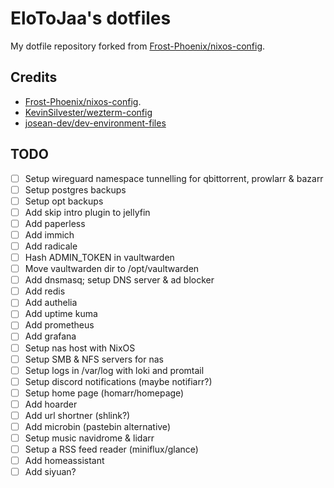 # EloToJaa's dotfiles

My dotfile repository forked from [Frost-Phoenix/nixos-config](https://github.com/Frost-Phoenix/nixos-config/).

## Credits

- [Frost-Phoenix/nixos-config](https://github.com/Frost-Phoenix/nixos-config).
- [KevinSilvester/wezterm-config](https://github.com/KevinSilvester/wezterm-config)
- [josean-dev/dev-environment-files](https://github.com/josean-dev/dev-environment-files/tree/main/.config/nvim)

## TODO

- [ ] Setup wireguard namespace tunnelling for qbittorrent, prowlarr & bazarr
- [ ] Setup postgres backups
- [ ] Setup opt backups
- [ ] Add skip intro plugin to jellyfin
- [ ] Add paperless
- [ ] Add immich
- [ ] Add radicale
- [ ] Hash ADMIN_TOKEN in vaultwarden
- [ ] Move vaultwarden dir to /opt/vaultwarden
- [ ] Add dnsmasq; setup DNS server & ad blocker
- [ ] Add redis
- [ ] Add authelia
- [ ] Add uptime kuma
- [ ] Add prometheus
- [ ] Add grafana
- [ ] Setup nas host with NixOS
- [ ] Setup SMB & NFS servers for nas
- [ ] Setup logs in /var/log with loki and promtail
- [ ] Setup discord notifications (maybe notifiarr?)
- [ ] Setup home page (homarr/homepage)
- [ ] Add hoarder
- [ ] Add url shortner (shlink?)
- [ ] Add microbin (pastebin alternative)
- [ ] Setup music navidrome & lidarr
- [ ] Setup a RSS feed reader (miniflux/glance)
- [ ] Add homeassistant
- [ ] Add siyuan?
